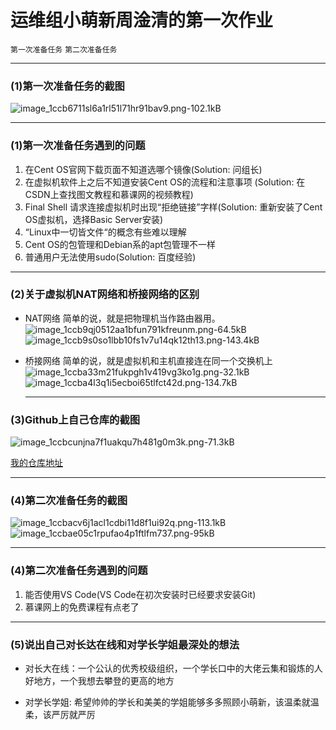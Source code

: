 ﻿# 运维组小萌新周淦清的第一次作业

`第一次准备任务` `第二次准备任务`

---

### (1)第一次准备任务的截图

![image_1ccb6711sl6a1rl51l71hr91bav9.png-102.1kB](http://static.zybuluo.com/Mark201802/oawg4jfw87nngj3yb8wg2paq/image_1ccb6711sl6a1rl51l71hr91bav9.png)

---

### (1)第一次准备任务遇到的问题

1. 在Cent OS官网下载页面不知道选哪个镜像(Solution: 问组长)
2. 在虚拟机软件上之后不知道安装Cent OS的流程和注意事项 (Solution: 在CSDN上查找图文教程和慕课网的视频教程)
3. Final Shell 请求连接虚拟机时出现“拒绝链接”字样(Solution: 重新安装了Cent OS虚拟机，选择Basic Server安装)
4. “Linux中一切皆文件“的概念有些难以理解
5. Cent OS的包管理和Debian系的apt包管理不一样
6. 普通用户无法使用sudo(Solution: 百度经验)

---

### (2)关于虚拟机NAT网络和桥接网络的区别

- NAT网络
简单的说，就是把物理机当作路由器用。
![image_1ccb9qj0512aa1bfun791kfreunm.png-64.5kB][1]
![image_1ccb9s0so1lbb10fs1v7u14qk12th13.png-143.4kB][2]

- 桥接网络
简单的说，就是虚拟机和主机直接连在同一个交换机上
![image_1ccba33m21fukpgh1v419vg3ko1g.png-32.1kB][3]
![image_1ccba4l3q1i5ecboi65tlfct42d.png-134.7kB][4]

  ---
  
### (3)Github上自己仓库的截图
  
![image_1ccbcunjna7f1uakqu7h481g0m3k.png-71.3kB][5]

[我的仓库地址](https://github.com/Mark-ThinkPad/test)

---
  
### (4)第二次准备任务的截图
  
  ![image_1ccbacv6j1acl1cdbi11d8f1ui92q.png-113.1kB][6]
  ![image_1ccbae05c1rpufao4p1ftlfm737.png-95kB][7]


---
  
### (4)第二次准备任务遇到的问题

1. 能否使用VS Code(VS Code在初次安装时已经要求安装Git)
2. 慕课网上的免费课程有点老了

---

### (5)说出自己对长达在线和对学长学姐最深处的想法

- 对长大在线：一个公认的优秀校级组织，一个学长口中的大佬云集和锻炼的人好地方，一个我想去攀登的更高的地方

- 对学长学姐: 希望帅帅的学长和美美的学姐能够多多照顾小萌新，该温柔就温柔，该严厉就严厉


  [1]: http://static.zybuluo.com/Mark201802/qpcy579vkuky0ewvvemi0he1/image_1ccb9qj0512aa1bfun791kfreunm.png
  [2]: http://static.zybuluo.com/Mark201802/tprzsxc1bqq8wqn80twiexr0/image_1ccb9s0so1lbb10fs1v7u14qk12th13.png
  [3]: http://static.zybuluo.com/Mark201802/alia1o4ly5w44mvn3ek9ywb3/image_1ccba33m21fukpgh1v419vg3ko1g.png
  [4]: http://static.zybuluo.com/Mark201802/y6p1z9l142j09of6vug567qv/image_1ccba4l3q1i5ecboi65tlfct42d.png
  [5]: http://static.zybuluo.com/Mark201802/2nqpdnmjlinexbmcdyi3hm9g/image_1ccbcunjna7f1uakqu7h481g0m3k.png
  [6]: http://static.zybuluo.com/Mark201802/hrl39xtqyutcfk4bs93s5ru9/image_1ccbacv6j1acl1cdbi11d8f1ui92q.png
  [7]: http://static.zybuluo.com/Mark201802/nz6gn0y95onifgsvcwsne5eg/image_1ccbae05c1rpufao4p1ftlfm737.png
